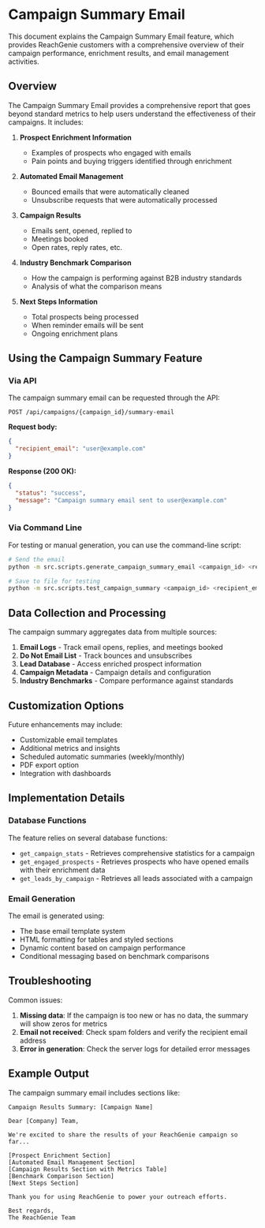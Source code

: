 # Campaign Summary Email

This document explains the Campaign Summary Email feature, which provides ReachGenie customers with a comprehensive overview of their campaign performance, enrichment results, and email management activities.

## Overview

The Campaign Summary Email provides a comprehensive report that goes beyond standard metrics to help users understand the effectiveness of their campaigns. It includes:

1. **Prospect Enrichment Information**
   - Examples of prospects who engaged with emails
   - Pain points and buying triggers identified through enrichment

2. **Automated Email Management**
   - Bounced emails that were automatically cleaned
   - Unsubscribe requests that were automatically processed

3. **Campaign Results**
   - Emails sent, opened, replied to
   - Meetings booked
   - Open rates, reply rates, etc.

4. **Industry Benchmark Comparison**
   - How the campaign is performing against B2B industry standards
   - Analysis of what the comparison means

5. **Next Steps Information**
   - Total prospects being processed
   - When reminder emails will be sent
   - Ongoing enrichment plans

## Using the Campaign Summary Feature

### Via API

The campaign summary email can be requested through the API:

```
POST /api/campaigns/{campaign_id}/summary-email
```

**Request body:**
```json
{
  "recipient_email": "user@example.com"
}
```

**Response (200 OK):**
```json
{
  "status": "success",
  "message": "Campaign summary email sent to user@example.com"
}
```

### Via Command Line

For testing or manual generation, you can use the command-line script:

```bash
# Send the email
python -m src.scripts.generate_campaign_summary_email <campaign_id> <recipient_email>

# Save to file for testing
python -m src.scripts.test_campaign_summary <campaign_id> <recipient_email> --save-to-file
```

## Data Collection and Processing

The campaign summary aggregates data from multiple sources:

1. **Email Logs** - Track email opens, replies, and meetings booked
2. **Do Not Email List** - Track bounces and unsubscribes
3. **Lead Database** - Access enriched prospect information
4. **Campaign Metadata** - Campaign details and configuration
5. **Industry Benchmarks** - Compare performance against standards

## Customization Options

Future enhancements may include:

- Customizable email templates
- Additional metrics and insights
- Scheduled automatic summaries (weekly/monthly)
- PDF export option
- Integration with dashboards

## Implementation Details

### Database Functions

The feature relies on several database functions:

- `get_campaign_stats` - Retrieves comprehensive statistics for a campaign
- `get_engaged_prospects` - Retrieves prospects who have opened emails with their enrichment data
- `get_leads_by_campaign` - Retrieves all leads associated with a campaign

### Email Generation

The email is generated using:

- The base email template system
- HTML formatting for tables and styled sections
- Dynamic content based on campaign performance
- Conditional messaging based on benchmark comparisons

## Troubleshooting

Common issues:

1. **Missing data**: If the campaign is too new or has no data, the summary will show zeros for metrics
2. **Email not received**: Check spam folders and verify the recipient email address
3. **Error in generation**: Check the server logs for detailed error messages

## Example Output

The campaign summary email includes sections like:

```
Campaign Results Summary: [Campaign Name]

Dear [Company] Team,

We're excited to share the results of your ReachGenie campaign so far...

[Prospect Enrichment Section]
[Automated Email Management Section]
[Campaign Results Section with Metrics Table]
[Benchmark Comparison Section]
[Next Steps Section]

Thank you for using ReachGenie to power your outreach efforts.

Best regards,
The ReachGenie Team 